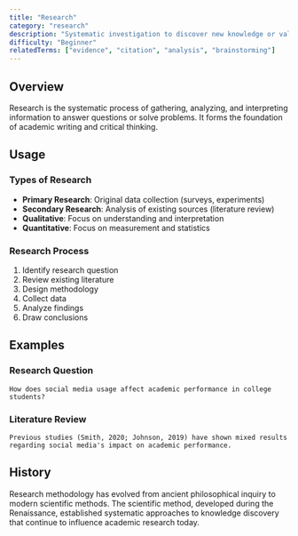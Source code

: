 ```yaml
---
title: "Research"
category: "research"
description: "Systematic investigation to discover new knowledge or validate existing information"
difficulty: "Beginner"
relatedTerms: ["evidence", "citation", "analysis", "brainstorming"]
---
```


## Overview

Research is the systematic process of gathering, analyzing, and interpreting information to answer questions or solve problems. It forms the foundation of academic writing and critical thinking.

## Usage

### Types of Research
- **Primary Research**: Original data collection (surveys, experiments)
- **Secondary Research**: Analysis of existing sources (literature review)
- **Qualitative**: Focus on understanding and interpretation
- **Quantitative**: Focus on measurement and statistics

### Research Process
1. Identify research question
2. Review existing literature
3. Design methodology
4. Collect data
5. Analyze findings
6. Draw conclusions

## Examples

### Research Question
```
How does social media usage affect academic performance in college students?
```

### Literature Review
```
Previous studies (Smith, 2020; Johnson, 2019) have shown mixed results regarding social media's impact on academic performance.
```

## History

Research methodology has evolved from ancient philosophical inquiry to modern scientific methods. The scientific method, developed during the Renaissance, established systematic approaches to knowledge discovery that continue to influence academic research today. 